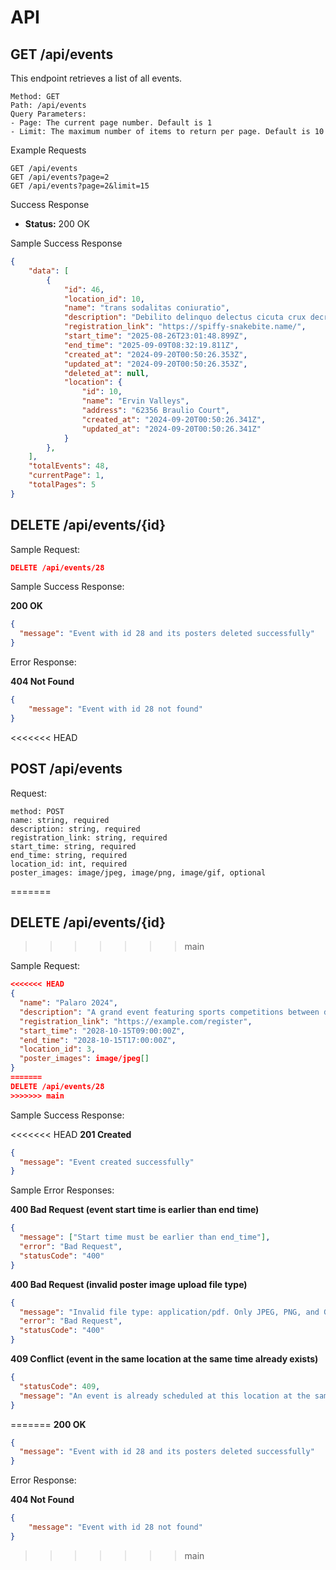 # API

## GET /api/events
This endpoint retrieves a list of all events.

```
Method: GET
Path: /api/events
Query Parameters:
- Page: The current page number. Default is 1
- Limit: The maximum number of items to return per page. Default is 10
```

Example Requests
```
GET /api/events
GET /api/events?page=2
GET /api/events?page=2&limit=15
```

Success Response

- **Status:** 200 OK

Sample Success Response

```json
{
    "data": [
        {
            "id": 46,
            "location_id": 10,
            "name": "trans sodalitas coniuratio",
            "description": "Debilito delinquo delectus cicuta crux decretum sub cubo. Claro tepidus tego animus caritas maxime asporto adulatio. Suscipio stips cuppedia.",
            "registration_link": "https://spiffy-snakebite.name/",
            "start_time": "2025-08-26T23:01:48.899Z",
            "end_time": "2025-09-09T08:32:19.811Z",
            "created_at": "2024-09-20T00:50:26.353Z",
            "updated_at": "2024-09-20T00:50:26.353Z",
            "deleted_at": null,
            "location": {
                "id": 10,
                "name": "Ervin Valleys",
                "address": "62356 Braulio Court",
                "created_at": "2024-09-20T00:50:26.341Z",
                "updated_at": "2024-09-20T00:50:26.341Z"
            }
        },
    ],
    "totalEvents": 48,
    "currentPage": 1,
    "totalPages": 5
}
```

## DELETE /api/events/{id}

Sample Request:

```json
DELETE /api/events/28
```

Sample Success Response:

**200 OK**

```json
{
  "message": "Event with id 28 and its posters deleted successfully"
}
```

Error Response:

**404 Not Found**

```json
{
    "message": "Event with id 28 not found"
}
```

<<<<<<< HEAD
## POST /api/events

Request:

```
method: POST
name: string, required
description: string, required
registration_link: string, required
start_time: string, required
end_time: string, required
location_id: int, required
poster_images: image/jpeg, image/png, image/gif, optional
```
=======
## DELETE /api/events/{id}
>>>>>>> main

Sample Request:

```json
<<<<<<< HEAD
{
  "name": "Palaro 2024",
  "description": "A grand event featuring sports competitions between different schools.",
  "registration_link": "https://example.com/register",
  "start_time": "2028-10-15T09:00:00Z",
  "end_time": "2028-10-15T17:00:00Z",
  "location_id": 3,
  "poster_images": image/jpeg[]
}
=======
DELETE /api/events/28
>>>>>>> main
```

Sample Success Response:

<<<<<<< HEAD
**201 Created**

```json
{
  "message": "Event created successfully"
}
```

Sample Error Responses:

**400 Bad Request (event start time is earlier than end time)**

```json
{
  "message": ["Start time must be earlier than end_time"],
  "error": "Bad Request",
  "statusCode": "400"
}
```

**400 Bad Request (invalid poster image upload file type)**

```json
{
  "message": "Invalid file type: application/pdf. Only JPEG, PNG, and GIF are allowed.",
  "error": "Bad Request",
  "statusCode": "400"
}
```

**409 Conflict (event in the same location at the same time already exists)**

```json
{
  "statusCode": 409,
  "message": "An event is already scheduled at this location at the same time"
}
```
=======
**200 OK**

```json
{
  "message": "Event with id 28 and its posters deleted successfully"
}
```

Error Response:

**404 Not Found**

```json
{
    "message": "Event with id 28 not found"
}
```
>>>>>>> main
